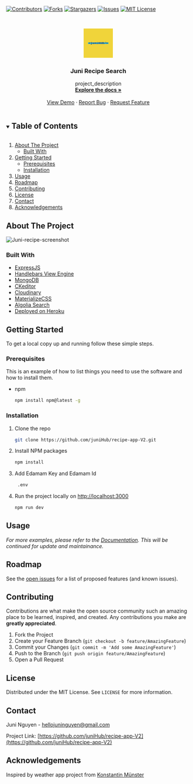<!-- PROJECT SHIELDS -->

[![Contributors][contributors-shield]][contributors-url]
[![Forks][forks-shield]][forks-url]
[![Stargazers][stars-shield]][stars-url]
[![Issues][issues-shield]][issues-url]
[![MIT License][license-shield]][license-url]



<!-- MARKDOWN LINKS & IMAGES -->
<!-- https://www.markdownguide.org/basic-syntax/#reference-style-links -->
[contributors-shield]: https://img.shields.io/github/contributors/juniHub/recipe-app-V2.svg?style=for-the-badge
[contributors-url]: https://github.com/juniHub/recipe-app-V2/graphs/contributors
[forks-shield]: https://img.shields.io/github/forks/juniHub/recipe-app-V2.svg?style=for-the-badge
[forks-url]: https://github.com/juniHub/recipe-app-V2/network/members
[stars-shield]: https://img.shields.io/github/stars/juniHubrecipe-app-V2/.svg?style=for-the-badge
[stars-url]: https://github.com/juniHub/recipe-app-V2/stargazers
[issues-shield]: https://img.shields.io/github/issues/juniHub/recipe-app-V2.svg?style=for-the-badge
[issues-url]: https://github.com/juniHub/recipe-app-V2/issues
[license-shield]: https://img.shields.io/github/license/juniHub/recipe-app-V2.svg?style=for-the-badge
[license-url]: https://github.com/juniHub/recipe-app-V2/blob/master/LICENSE.txt


<!-- PROJECT LOGO -->
<br />
<p align="center">
  <a href="https://github.com/juniHub/recipe-app-V2">
    <img src="logo.png" alt="Logo" width="80" height="80">
  </a>

  <h3 align="center">Juni Recipe Search</h3>

  <p align="center">
    project_description
    <br />
    <a href="https://github.com/juniHub/recipe-app-V2"><strong>Explore the docs »</strong></a>
    <br />
    <br />
    <a href="https://juni-recipe.netlify.app/" target="_blank">View Demo</a>
    ·
    <a href="https://github.com/juniHub/recipe-app-V2/issues">Report Bug</a>
    ·
    <a href="https://github.com/juniHub/recipe-app-V2/issues">Request Feature</a>
  </p>
</p>



<!-- TABLE OF CONTENTS -->
<details open="open">
  <summary><h2 style="display: inline-block">Table of Contents</h2></summary>
  <ol>
    <li>
      <a href="#about-the-project">About The Project</a>
      <ul>
        <li><a href="#built-with">Built With</a></li>
      </ul>
    </li>
    <li>
      <a href="#getting-started">Getting Started</a>
      <ul>
        <li><a href="#prerequisites">Prerequisites</a></li>
        <li><a href="#installation">Installation</a></li>
      </ul>
    </li>
    <li><a href="#usage">Usage</a></li>
    <li><a href="#roadmap">Roadmap</a></li>
    <li><a href="#contributing">Contributing</a></li>
    <li><a href="#license">License</a></li>
    <li><a href="#contact">Contact</a></li>
    <li><a href="#acknowledgements">Acknowledgements</a></li>
  </ol>
</details>



<!-- ABOUT THE PROJECT -->
## About The Project

![Juni-recipe-screenshot](https://res.cloudinary.com/dafolrlpj/image/upload/v1622118878/gallery/bbnhc9svllp8sp6bwlvb.png)



### Built With

* [ExpressJS](https://expressjs.com/)
* [Handlebars View Engine](https://handlebarsjs.com/)
* [MongoDB](https://www.mongodb.com/)
* [CKeditor](https://ckeditor.com/)
* [Cloudinary](https://cloudinary.com/)
* [MaterializeCSS](https://materializecss.com/)
* [Algolia Search](https://www.algolia.com/)
* [Deployed on Heroku](https://id.heroku.com/)



<!-- GETTING STARTED -->
## Getting Started

To get a local copy up and running follow these simple steps.

### Prerequisites

This is an example of how to list things you need to use the software and how to install them.
* npm
  ```sh
  npm install npm@latest -g
  ```

### Installation

1. Clone the repo
   ```sh
   git clone https://github.com/juniHub/recipe-app-V2.git
   ```
2. Install NPM packages
   ```sh
   npm install
   ```

3. Add Edamam Key and Edamam Id

   ```sh
    .env
   ```

4. Run the project locally on [http://localhost:3000](http://localhost:3000)

   ```sh
   npm run dev
   ```


<!-- USAGE EXAMPLES -->
## Usage

_For more examples, please refer to the [Documentation](https://junitiennguyen.gitbook.io/recipe-search). This will be continued for update and maintainance._

<!-- ROADMAP -->
## Roadmap

See the [open issues](https://github.com/juniHub/recipe-app-V2/issues) for a list of proposed features (and known issues).



<!-- CONTRIBUTING -->
## Contributing

Contributions are what make the open source community such an amazing place to be learned, inspired, and created. Any contributions you make are **greatly appreciated**.

1. Fork the Project
2. Create your Feature Branch (`git checkout -b feature/AmazingFeature`)
3. Commit your Changes (`git commit -m 'Add some AmazingFeature'`)
4. Push to the Branch (`git push origin feature/AmazingFeature`)
5. Open a Pull Request



<!-- LICENSE -->
## License

Distributed under the MIT License. See `LICENSE` for more information.



<!-- CONTACT -->
## Contact

Juni Nguyen - [hellojuninguyen@gmail.com](hellojuninguyen@gmail.com)

Project Link: [https://github.com/juniHub/recipe-app-V2](https://github.com/juniHub/recipe-app-V2)



<!-- ACKNOWLEDGEMENTS -->
## Acknowledgements

Inspired by weather app project from [Konstantin Münster](https://github.com/konstantinmuenster/simple-react-js-weather-app)




